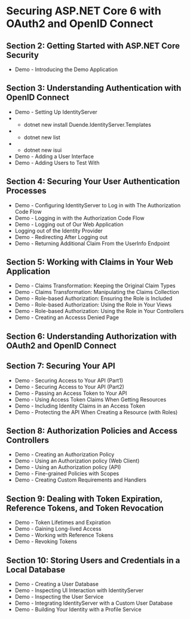 # Securing ASP.NET Core 6 with OAuth2 and OpenID Connect
## Section 2: Getting Started with ASP.NET Core Security
* Demo - Introducing the Demo Application
## Section 3: Understanding Authentication with OpenID Connect
* Demo - Setting Up IdentityServer
* - dotnet new install Duende.IdentityServer.Templates
* - dotnet new list
* - dotnet new isui
* Demo - Adding a User Interface
* Demo - Adding Users to Test With
## Section 4: Securing Your User Authentication Processes
* Demo - Configuring IdentityServer to Log in with The Authorization Code Flow
* Demo - Logging in with the Authorization Code Flow
* Demo - Logging out of Our Web Application
* Logging out of the Identity Provider
* Demo - Redirecting After Logging out
* Demo - Returning Additional Claim From the UserInfo Endpoint
## Section 5: Working with Claims in Your Web Application
* Demo - Claims Transformation: Keeping the Original Claim Types
* Demo - Claims Transformation: Manipulating the Claims Collection
* Demo - Role-based Authorization: Ensuring the Role is Included
* Demo - Role-based Authorization: Using the Role in Your Views
* Demo - Role-based Authorization: Using the Role in Your Controllers
* Demo - Creating an Accesss Denied Page
## Section 6: Understanding Authorization with OAuth2 and OpenID Connect
## Section 7: Securing Your API
* Demo - Securing Access to Your API (Part1)
* Demo - Securing Access to Your API (Part2)
* Demo - Passing an Access Token to Your API
* Demo - Using Access Token Claims When Getting Resources
* Demo - Including Identity Claims in an Access Token
* Demo - Protecting the API When Creating a Resource (with Roles)
## Section 8: Authorization Policies and Access Controllers
* Demo - Creating an Authorization Policy
* Demo - Using an Authorization policy (Web Client)
* Demo - Using an Authorization policy (API)
* Demo - Fine-grained Policies with Scopes
* Demo - Creating Custom Requirements and Handlers
## Section 9: Dealing with Token Expiration, Reference Tokens, and Token Revocation
* Demo - Token Lifetimes and Expiration
* Demo - Gaining Long-lived Access
* Demo - Working with Reference Tokens
* Demo - Revoking Tokens
## Section 10: Storing Users and Credentials in a Local Database
* Demo - Creating a User Database
* Demo - Inspecting UI Interaction with IdentityServer
* Demo - Inspecting the User Service
* Demo - Integrating IdentityServer with a Custom User Database
* Demo - Building Your Identity with a Profile Service